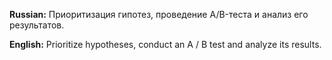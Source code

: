 **Russian:** Приоритизация гипотез, проведение A/B-теста и анализ его результатов.

**English:** Prioritize hypotheses, conduct an A / B test and analyze its results.
